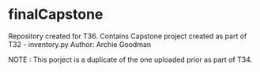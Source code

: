 # finalCapstone
Repository created for T36. 
Contains Capstone project created as part of T32 - inventory.py
Author: Archie Goodman

NOTE : This porject is a duplicate of the one uploaded prior as part of T34. 
